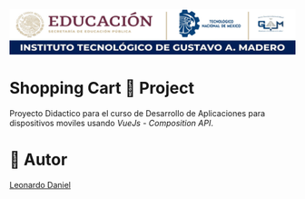 ![Itgam Banner](md/itgam_banner.jpg)

# Shopping Cart 🛒 Project

Proyecto Didactico para el curso de Desarrollo de Aplicaciones para dispositivos moviles usando _VueJs - Composition API_.

# 👤 Autor
[Leonardo Daniel](https://github.com/LeoDanSG)
